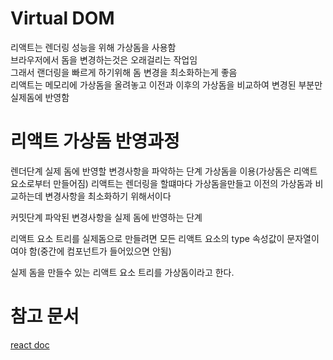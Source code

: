 # Virtual DOM

리액트는 렌더링 성능을 위해 가상돔을 사용함  
브라우저에서 돔을 변경하는것은 오래걸리는 작업임  
그래서 랜더링을 빠르게 하기위해 돔 변경을 최소화하는게 좋음  
리액트는 메모리에 가상돔을 올려놓고 이전과 이후의 가상돔을 비교하여 변경된 부분만 실제돔에 반영함

# 리액트 가상돔 반영과정

렌더단계
실제 돔에 반영할 변경사항을 파악하는 단계
가상돔을 이용(가상돔은 리액트 요소로부터 만들어짐)
리액트는 렌더링을 할떄마다 가상돔을만들고 이전의 가상돔과 비교하는데 변경사항을 최소화하기 위해서이다

커밋단계
파악된 변경사항을 실제 돔에 반영하는 단계

리액트 요소 트리를 실제돔으로 만들려면 모든 리액트 요소의 type 속성값이 문자열이여야 함(중간에 컴포넌트가 들어있으면 안됨)

실제 돔을 만들수 있는 리액트 요소 트리를 가상돔이라고 한다.

# 참고 문서

[react doc](https://ko.reactjs.org/docs/getting-started.html)

